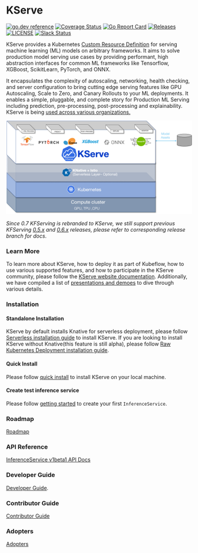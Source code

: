 # KServe
[![go.dev reference](https://img.shields.io/badge/go.dev-reference-007d9c?logo=go&logoColor=white)](https://pkg.go.dev/github.com/kserve/kserve)
[![Coverage Status](https://coveralls.io/repos/github/kserve/kserve/badge.svg?branch=master)](https://coveralls.io/github/kserve/kserve?branch=master)
[![Go Report Card](https://goreportcard.com/badge/github.com/kserve/kserve)](https://goreportcard.com/report/github.com/kserve/kserve)
[![Releases](https://img.shields.io/github/release-pre/kserve/kserve.svg?sort=semver)](https://github.com/kserve/kserve/releases)
[![LICENSE](https://img.shields.io/github/license/kserve/kserve.svg)](https://github.com/kserve/kserve/blob/master/LICENSE)
[![Slack Status](https://img.shields.io/badge/slack-join_chat-white.svg?logo=slack&style=social)](https://kubeflow.slack.com/join/shared_invite/zt-cpr020z4-PfcAue_2nw67~iIDy7maAQ)

KServe provides a Kubernetes [Custom Resource Definition](https://kubernetes.io/docs/concepts/extend-kubernetes/api-extension/custom-resources/) for serving machine learning (ML) models on arbitrary frameworks. It aims to solve production model serving use cases by providing performant, high abstraction interfaces for common ML frameworks like Tensorflow, XGBoost, ScikitLearn, PyTorch, and ONNX.

It encapsulates the complexity of autoscaling, networking, health checking, and server configuration to bring cutting edge serving features like GPU Autoscaling, Scale to Zero, and Canary Rollouts to your ML deployments. It enables a simple, pluggable, and complete story for Production ML Serving including prediction, pre-processing, post-processing and explainability. KServe is being [used across various organizations.](./ADOPTERS.md)

![KServe](/docs/diagrams/kserve.png)


_Since 0.7 KFServing is rebranded to KServe, we still support previous KFServing [0.5.x](https://github.com/kserve/kserve/tree/release-0.5) and 
[0.6.x](https://github.com/kserve/kserve/tree/release-0.6) releases, please refer to corresponding release branch for docs_.


### Learn More
To learn more about KServe, how to deploy it as part of Kubeflow, how to use various supported features, and how to participate in the KServe community, 
please follow the [KServe website documentation](https://kserve.github.io/website). 
Additionally, we have compiled a list of [presentations and demoes](/docs/PRESENTATIONS.md) to dive through various details.

### Installation

#### Standalone Installation
KServe by default installs Knative for serverless deployment, please follow [Serverless installation guide](https://kserve.github.io/website/admin/serverless) to
install KServe. If you are looking to install KServe without Knative(this feature is still alpha), please follow [Raw Kubernetes Deployment installation guide](https://kserve.github.io/website/admin/kubernetes_deployment).

#### Quick Install
Please follow [quick install](https://kserve.github.io/website/get_started) to install KServe on your local machine.

#### Create test inference service

Please follow [getting started](https://kserve.github.io/website/get_started/first_isvc) to create your first `InferenceService`.

### Roadmap
[Roadmap](./ROADMAP.md)

### API Reference
[InferenceService v1beta1 API Docs](https://kserve.github.io/website/reference/api)

### Developer Guide
[Developer Guide](https://kserve.github.io/website/developer/developer/).

### Contributor Guide
[Contributor Guide](./CONTRIBUTING.md)

### Adopters
[Adopters](https://kserve.github.io/website/community/adopters/)
